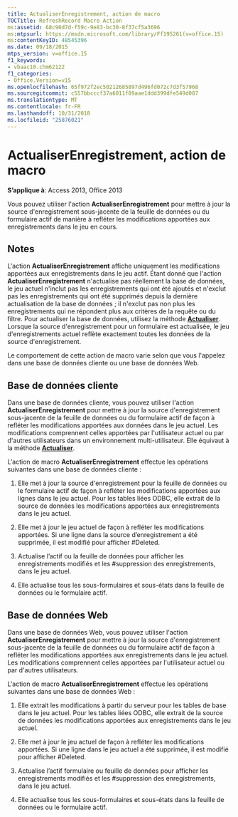 ```yaml
---
title: ActualiserEnregistrement, action de macro
TOCTitle: RefreshRecord Macro Action
ms:assetid: 68c90d7d-f59c-9e83-bc30-8f37cf5a3696
ms:mtpsurl: https://msdn.microsoft.com/library/Ff195261(v=office.15)
ms:contentKeyID: 48545396
ms.date: 09/18/2015
mtps_version: v=office.15
f1_keywords:
- vbaac10.chm62122
f1_categories:
- Office.Version=v15
ms.openlocfilehash: 65f972f2ec50212685897d496fd072c7d3f57968
ms.sourcegitcommit: c557bbcccf37a6011f89aae1ddd399dfe549d087
ms.translationtype: MT
ms.contentlocale: fr-FR
ms.lasthandoff: 10/31/2018
ms.locfileid: "25876021"
---
```

# <a name="refreshrecord-macro-action"></a>ActualiserEnregistrement, action de macro


**S’applique à**: Access 2013, Office 2013

Vous pouvez utiliser l'action **ActualiserEnregistrement** pour mettre à jour la source d'enregistrement sous-jacente de la feuille de données ou du formulaire actif de manière à refléter les modifications apportées aux enregistrements dans le jeu en cours.

## <a name="remarks"></a>Notes

L'action **ActualiserEnregistrement** affiche uniquement les modifications apportées aux enregistrements dans le jeu actif. Étant donné que l'action **ActualiserEnregistrement** n'actualise pas réellement la base de données, le jeu actuel n'inclut pas les enregistrements qui ont été ajoutés et n'exclut pas les enregistrements qui ont été supprimés depuis la dernière actualisation de la base de données ; il n'exclut pas non plus les enregistrements qui ne répondent plus aux critères de la requête ou du filtre. Pour actualiser la base de données, utilisez la méthode **[Actualiser](requery-macro-action.md)**. Lorsque la source d'enregistrement pour un formulaire est actualisée, le jeu d'enregistrements actuel reflète exactement toutes les données de la source d'enregistrement.

Le comportement de cette action de macro varie selon que vous l'appelez dans une base de données cliente ou une base de données Web.

## <a name="client-database"></a>Base de données cliente

Dans une base de données cliente, vous pouvez utiliser l'action **ActualiserEnregistrement** pour mettre à jour la source d'enregistrement sous-jacente de la feuille de données ou du formulaire actif de façon à refléter les modifications apportées aux données dans le jeu actuel. Les modifications comprennent celles apportées par l'utilisateur actuel ou par d'autres utilisateurs dans un environnement multi-utilisateur. Elle équivaut à la méthode **[Actualiser](https://msdn.microsoft.com/library/ff836021\(v=office.15\))**.

L'action de macro **ActualiserEnregistrement** effectue les opérations suivantes dans une base de données cliente :

1.  Elle met à jour la source d'enregistrement pour la feuille de données ou le formulaire actif de façon à refléter les modifications apportées aux lignes dans le jeu actuel. Pour les tables liées ODBC, elle extrait de la source de données les modifications apportées aux enregistrements dans le jeu actuel.

2.  Elle met à jour le jeu actuel de façon à refléter les modifications apportées. Si une ligne dans la source d’enregistrement a été supprimée, il est modifié pour afficher \#Deleted.

3.  Actualise l’actif ou la feuille de données pour afficher les enregistrements modifiés et les \#suppression des enregistrements, dans le jeu actuel.

4.  Elle actualise tous les sous-formulaires et sous-états dans la feuille de données ou le formulaire actif.

## <a name="web-database"></a>Base de données Web

Dans une base de données Web, vous pouvez utiliser l'action **ActualiserEnregistrement** pour mettre à jour la source d'enregistrement sous-jacente de la feuille de données ou du formulaire actif de façon à refléter les modifications apportées aux enregistrements dans le jeu actuel. Les modifications comprennent celles apportées par l'utilisateur actuel ou par d'autres utilisateurs.

L'action de macro **ActualiserEnregistrement** effectue les opérations suivantes dans une base de données Web :

1.  Elle extrait les modifications à partir du serveur pour les tables de base dans le jeu actuel. Pour les tables liées ODBC, elle extrait de la source de données les modifications apportées aux enregistrements dans le jeu actuel.

2.  Elle met à jour le jeu actuel de façon à refléter les modifications apportées. Si une ligne dans le jeu actuel a été supprimée, il est modifié pour afficher \#Deleted.

3.  Actualise l’actif formulaire ou feuille de données pour afficher les enregistrements modifiés et les \#suppression des enregistrements, dans le jeu actuel.

4.  Elle actualise tous les sous-formulaires et sous-états dans la feuille de données ou le formulaire actif.

